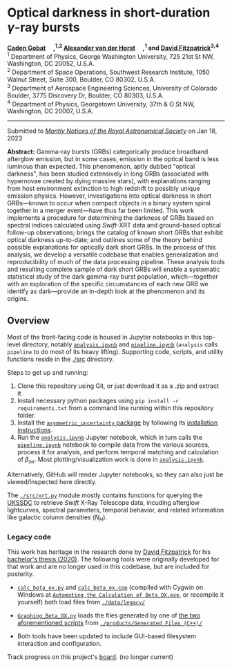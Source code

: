 # Optical darkness in short-duration $\gamma$-ray bursts

<b><a href="https://github.com/cgobat">Caden Gobat</a> <a href="https://orcid.org/0000-0003-1268-8845"><img src="https://orcid.org/assets/vectors/orcid.logo.icon.svg" height=14px/></a>,<sup>1,2</sup> <a href="https://github.com/ajvanderhorst">Alexander van der Horst</a> <a href="https://orcid.org/0000-0001-9149-6707"><img src="https://orcid.org/assets/vectors/orcid.logo.icon.svg" height=14px/></a>,<sup>1</sup> and <a href="https://github.com/djfitz3999">David Fitzpatrick</a><sup>3,4</sup></b></br>
<sup>1</sup> Department of Physics, George Washington University, 725 21st St NW, Washington, DC 20052, U.S.A.</br> 
<sup>2</sup> Department of Space Operations, Southwest Research Institute, 1050 Walnut Street, Suite 300, Boulder, CO 80302, U.S.A.</br>
<sup>3</sup> Department of Aerospace Engineering Sciences, University of Colorado Boulder, 3775 Discovery Dr, Boulder, CO 80303, U.S.A.</br>
<sup>4</sup> Department of Physics, Georgetown University, 37th \& O St NW, Washington, DC 20007, U.S.A.

---

Submitted to [*Montly Notices of the Royal Astronomical Society*](https://academic.oup.com/mnras) on Jan 18, 2023

**Abstract:** Gamma-ray bursts (GRBs) categorically produce broadband afterglow emission, but in some cases, emission in the optical band is less luminous than expected. This phenomenon, aptly dubbed "optical darkness", has been studied extensively in long GRBs (associated with hypernovae created by dying massive stars), with explanations ranging from host environment extinction to high redshift to possibly unique emission physics. However, investigations into optical darkness in short GRBs&mdash;known to occur when compact objects in a binary system spiral together in a merger event&mdash;have thus far been limited. This work implements a procedure for determining the darkness of GRBs based on spectral indices calculated using *Swift*-XRT data and ground-based optical follow-up observations; brings the catalog of known short GRBs that exhibit optical darkness up-to-date; and outlines some of the theory behind possible explanations for optically dark short GRBs. In the process of this analysis, we develop a versatile codebase that enables generalization and reproducibility of much of the data processing pipeline. These analysis tools and resulting complete sample of dark short GRBs will enable a systematic statistical study of the dark gamma-ray burst population, which&mdash;together with an exploration of the specific circumstances of each new GRB we identify as dark&mdash;provide an in-depth look at the phenomenon and its origins.

## Overview

Most of the front-facing code is housed in Jupyter notebooks in this top-level directory, notably [`analysis.ipynb`](./analysis.ipynb) and [`pipeline.ipynb`](./pipeline.ipynb) (`analysis` calls `pipeline` to do most of its heavy lifting). Supporting code, scripts, and utility functions reside in the [./src](./src/) directory.

Steps to get up and running:
1. Clone this repository using Git, or just download it as a .zip and extract it.
2. Install necessary python packages using `pip install -r requirements.txt` from a command line running within this repository folder.
3. Install the [`asymmetric_uncertainty` package](https://github.com/cgobat/asymmetric_uncertainty) by following its [installation instructions](https://github.com/cgobat/asymmetric_uncertainty#installation).
4. Run the [`analysis.ipynb`](./analysis.ipynb) Jupyter notebook, which in turn calls the [`pipeline.ipynb`](./pipeline.ipynb) notebook to compile data from the various sources, process it for analysis, and perform temporal matching and calculation of $\beta_\text{ox}$. Most plotting/visualization work is done in [`analysis.ipynb`](./analysis.ipynb).

Alternatively, GitHub will render Jupyter notebooks, so they can also just be viewed/inspected here directly.

The [`./src/xrt.py`](./src/xrt.py) module mostly contains functions for querying the [UKSSDC](https://www.swift.ac.uk/index.php) to retrieve *Swift* X-Ray Telescope data, incuding afterglow lightcurves, spectral parameters, temporal behavior, and related information like galactic column densities ($N_H$).

### Legacy code

This work has heritage in the research done by [David Fitzpatrick](https://github.com/djfitz3999) for his [bachelor's thesis (2020)](./pub/Fitzpatrick%20thesis%202020.pdf). The following tools were originally developed for that work and are no longer used in this codebase, but are included for posterity.

- [`calc_beta_ox.py`](./src/legacy/Calculation%20Code/calc_beta_ox.py) and [`calc_beta_ox.cpp`](./src/legacy/Calculation%20Code/calc_beta_ox.cpp) (compiled with Cygwin on Windows at [`Automating the Calculation of Beta_OX.exe`](./src/legacy/Calculation%20Code/Automating%20the%20Calculation%20of%20Beta_OX.exe), or recompile it yourself) both load files from [`./data/legacy/`](./data/legacy)

- [`Graphing_Beta_OX.py`](./src/legacy/Graphing%20Code/Graphing_Beta_OX.py) loads the files generated by one of [the two aforementioned scripts](./src/legacy/Calculation%20Code) from [`./products/Generated Files (C++)/`](./products/Generated%20Files%20(C%2B%2B))

- Both tools have been updated to include GUI-based filesystem interaction and configuration.

Track progress on this project's [board](https://github.com/cgobat/dark-GRBs/projects/1). (no longer current)
